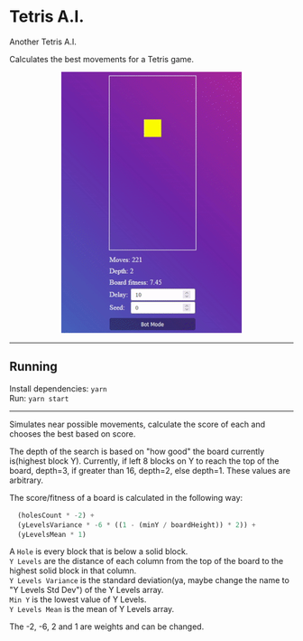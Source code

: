 # Tetris A.I.

Another Tetris A.I.

Calculates the best movements for a Tetris game.

<p align="center">
  <img src="gifs/demo1.gif" />
</p>

---

## Running

Install dependencies: `yarn`<br>
Run: `yarn start`

---

Simulates near possible movements, calculate the score of each and chooses the best based on score.

The depth of the search is based on "how good" the board currently is(highest block Y). Currently, if left 8 blocks on Y to reach the top of the board, depth=3, if greater than 16, depth=2, else depth=1. These values are arbitrary.

The score/fitness of a board is calculated in the following way:

```ts
  (holesCount * -2) +
  (yLevelsVariance * -6 * ((1 - (minY / boardHeight)) * 2)) +
  (yLevelsMean * 1)
```

A `Hole` is every block that is below a solid block.<br>
`Y Levels` are the distance of each column from the top of the board to the highest solid block in that column.<br>
`Y Levels Variance` is the standard deviation(ya, maybe change the name to "Y Levels Std Dev") of the Y Levels array.<br>
`Min Y` is the lowest value of Y Levels.<br>
`Y Levels Mean` is the mean of Y Levels array.<br>

The -2, -6, 2 and 1 are weights and can be changed.

